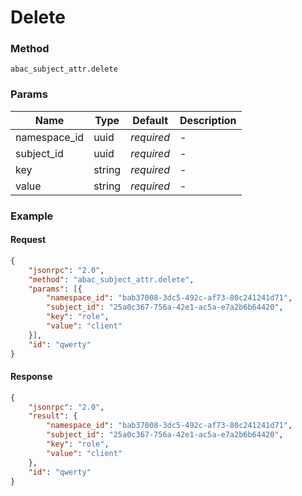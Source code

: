 # Delete

### Method

```
abac_subject_attr.delete
```

### Params

Name         | Type   | Default    | Description
------------ | ------ | ---------- | ------------------
namespace_id | uuid   | _required_ | -
subject_id   | uuid   | _required_ | -
key          | string | _required_ | -
value        | string | _required_ | -

### Example

#### Request

```json
{
    "jsonrpc": "2.0",
    "method": "abac_subject_attr.delete",
    "params": [{
        "namespace_id": "bab37008-3dc5-492c-af73-80c241241d71",
        "subject_id": "25a0c367-756a-42e1-ac5a-e7a2b6b64420",
        "key": "role",
        "value": "client"
    }],
    "id": "qwerty"
}
```

#### Response

```json
{
    "jsonrpc": "2.0",
    "result": {
        "namespace_id": "bab37008-3dc5-492c-af73-80c241241d71",
        "subject_id": "25a0c367-756a-42e1-ac5a-e7a2b6b64420",
        "key": "role",
        "value": "client"
    },
    "id": "qwerty"
}
```
